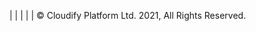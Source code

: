 ---
---
<a href="https://twitter.com/CloudifySource" target="_blank" class="social-twitter"><i class="fa fa-twitter"></i></a> | <a href="https://www.linkedin.com/company/17918192/" target="_blank" class="social-linkedin">  <i class="fa fa-linkedin"></i></a> | <a href="https://github.com/cloudify-cosmo/" target="_blank" class="social-github"><i class="fa fa-github"></i></a> | <a href="https://soundcloud.com/theopensourcepodcast" target="_blank" class="social-soundcloud"><i class="fa fa-soundcloud"></i></a> | <a href="http://youtube.com/user/cloudifysource" target="_blank" class="social-youtube"><i class="fa fa-youtube"></i></a> | © Cloudify Platform Ltd. 2021, All Rights Reserved.  
